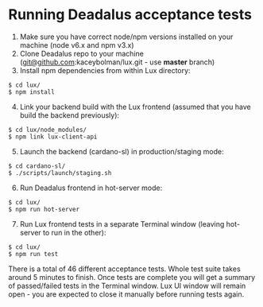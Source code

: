 # Running Deadalus acceptance tests


1. Make sure you have correct node/npm versions installed on your machine (node v6.x and npm v3.x)
2. Clone Deadalus repo to your machine (git@github.com:kaceybolman/lux.git - use **master** branch)
3. Install npm dependencies from within Lux directory:
```
$ cd lux/
$ npm install
```
4. Link your backend build with the Lux frontend (assumed that you have build the backend previously):
```
$ cd lux/node_modules/
$ npm link lux-client-api
```
5. Launch the backend (cardano-sl) in production/staging mode:
```
$ cd cardano-sl/
$ ./scripts/launch/staging.sh
```
6. Run Deadalus frontend in hot-server mode:
```
$ cd lux/
$ npm run hot-server
```
7. Run Lux frontend tests in a separate Terminal window (leaving hot-server to run in the other):
```
$ cd lux/
$ npm run test
```

There is a total of 46 different acceptance tests.
Whole test suite takes around 5 minutes to finish.
Once tests are complete you will get a summary of passed/failed tests in the Terminal window.
Lux UI window will remain open - you are expected to close it manually before running tests again.
